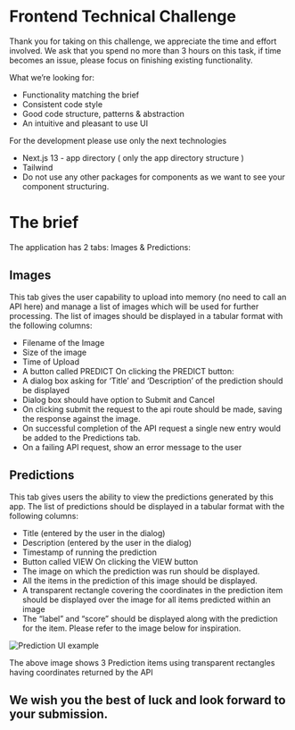 # Frontend Technical Challenge

Thank you for taking on this challenge, we appreciate the time and effort involved. We ask
that you spend no more than 3 hours on this task, if time becomes an issue, please focus on
finishing existing functionality.

What we’re looking for:

- Functionality matching the brief
- Consistent code style
- Good code structure, patterns & abstraction
- An intuitive and pleasant to use UI

For the development please use only the next technologies

- Next.js 13 - app directory ( only the app directory structure )
- Tailwind
- Do not use any other packages for components as we want to see your component structuring.

# The brief

The application has 2 tabs: Images & Predictions:

## Images

This tab gives the user capability to upload into memory (no need to call an API here) and
manage a list of images which will be used for further processing. The list of images should
be displayed in a tabular format with the following columns:

- Filename of the Image
- Size of the image
- Time of Upload
- A button called PREDICT
  On clicking the PREDICT button:
- A dialog box asking for ‘Title’ and ‘Description’ of the prediction should be displayed
- Dialog box should have option to Submit and Cancel
- On clicking submit the request to the api route should be made, saving the
  response against the image.
- On successful completion of the API request a single new entry would be added to
  the Predictions tab.
- On a failing API request, show an error message to the user

## Predictions

This tab gives users the ability to view the predictions generated by this app. The list of
predictions should be displayed in a tabular format with the following columns:

- Title (entered by the user in the dialog)
- Description (entered by the user in the dialog)
- Timestamp of running the prediction
- Button called VIEW
  On clicking the VIEW button
- The image on which the prediction was run should be displayed.
- All the items in the prediction of this image should be displayed.
- A transparent rectangle covering the coordinates in the prediction item should be
  displayed over the image for all items predicted within an image
- The “label” and “score” should be displayed along with the prediction for the item.
  Please refer to the image below for inspiration.

![Prediction UI example](https://github.com/Turbo-Speed/frontend-technical-challenge/blob/main/assets/example-ui-solution.jpg?raw=true)

The above image shows 3 Prediction items using transparent rectangles having coordinates
returned by the API

## We wish you the best of luck and look forward to your submission.
